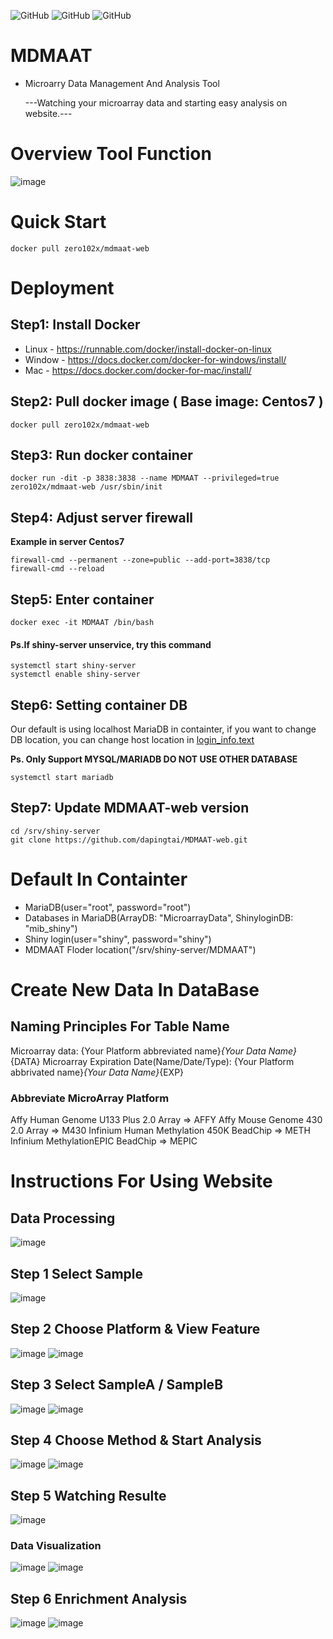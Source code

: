 ![GitHub](https://img.shields.io/github/license/dapingtai/MDMAAT-web)
![GitHub](https://img.shields.io/github/languages/top/dapingtai/MDMAAT-web)
![GitHub](https://img.shields.io/docker/image-size/zero102x/mdmaat-web)
# MDMAAT
- Microarry Data Management And Analysis Tool

   ---Watching your microarray data and starting easy analysis on website.---
# Overview Tool Function
![image](https://github.com/dapingtai/MDMAAT-web/blob/master/www/MDMAAT_Function.jpg)

# Quick Start
```
docker pull zero102x/mdmaat-web
```
# Deployment
## Step1: Install Docker
- Linux - https://runnable.com/docker/install-docker-on-linux
- Window - https://docs.docker.com/docker-for-windows/install/
- Mac - https://docs.docker.com/docker-for-mac/install/

## Step2: Pull docker image ( Base image: Centos7 )
```shell
docker pull zero102x/mdmaat-web
```
## Step3: Run docker container 
```shell
docker run -dit -p 3838:3838 --name MDMAAT --privileged=true zero102x/mdmaat-web /usr/sbin/init
```
## Step4: Adjust server firewall
**Example in server Centos7**
```shell
firewall-cmd --permanent --zone=public --add-port=3838/tcp
firewall-cmd --reload
```
## Step5: Enter container
```shell
docker exec -it MDMAAT /bin/bash
```
#### Ps.If shiny-server unservice, try this command ####
```shell
systemctl start shiny-server
systemctl enable shiny-server
```
## Step6: Setting container DB
Our default is using localhost MariaDB in containter, if you want to change DB location, you can change host location in [login_info.text](https://github.com/dapingtai/MDMAAT-web/blob/master/login_info.text)

**Ps. Only Support MYSQL/MARIADB DO NOT USE OTHER DATABASE**
```shell
systemctl start mariadb
```
## Step7: Update MDMAAT-web version
```shell
cd /srv/shiny-server
git clone https://github.com/dapingtai/MDMAAT-web.git
```
# Default In Containter
- MariaDB(user="root", password="root")
- Databases in MariaDB(ArrayDB: "MicroarrayData", ShinyloginDB: "mib_shiny") 
- Shiny login(user="shiny", password="shiny")
- MDMAAT Floder location("/srv/shiny-server/MDMAAT")
# Create New Data In DataBase
## Naming Principles For Table Name
Microarray data: {Your Platform abbreviated name}_{Your Data Name}_{DATA}
Microarray Expiration Date(Name/Date/Type): {Your Platform abbrivated name}_{Your Data Name}_{EXP}
### Abbreviate MicroArray Platform  
Affy Human Genome U133 Plus 2.0 Array => AFFY
Affy Mouse Genome 430 2.0 Array => M430
Infinium Human Methylation 450K BeadChip => METH
Infinium MethylationEPIC BeadChip => MEPIC
# Instructions For Using Website

## Data Processing
![image](https://github.com/dapingtai/MDMAAT-web/blob/master/www/Instruction/DataOverView.png)
## Step 1 Select Sample
![image](https://github.com/dapingtai/MDMAAT-web/blob/master/www/Instruction/SelectSample.png)
## Step 2 Choose Platform & View Feature
![image](https://github.com/dapingtai/MDMAAT-web/blob/master/www/Instruction/ChoosePlatform.png)
![image](https://github.com/dapingtai/MDMAAT-web/blob/master/www/Instruction/Features.png)
## Step 3 Select SampleA / SampleB
![image](https://github.com/dapingtai/MDMAAT-web/blob/master/www/Instruction/SelectGroupA.png)
![image](https://github.com/dapingtai/MDMAAT-web/blob/master/www/Instruction/SelectGroupB.png)
## Step 4 Choose Method & Start Analysis
![image](https://github.com/dapingtai/MDMAAT-web/blob/master/www/Instruction/SelectAnalysisMethod.png)
![image](https://github.com/dapingtai/MDMAAT-web/blob/master/www/Instruction/StartAnalysis.png)
## Step 5 Watching Resulte
![image](https://github.com/dapingtai/MDMAAT-web/blob/master/www/Instruction/Result.png)
### Data Visualization
![image](https://github.com/dapingtai/MDMAAT-web/blob/master/www/Instruction/Viewer1.png)
![image](https://github.com/dapingtai/MDMAAT-web/blob/master/www/Instruction/Viewer2.png)
## Step 6 Enrichment Analysis
![image](https://github.com/dapingtai/MDMAAT-web/blob/master/www/Instruction/EnrichmentControl.png)
![image](https://github.com/dapingtai/MDMAAT-web/blob/master/www/Instruction/EnrichmentAnalysis.png)
